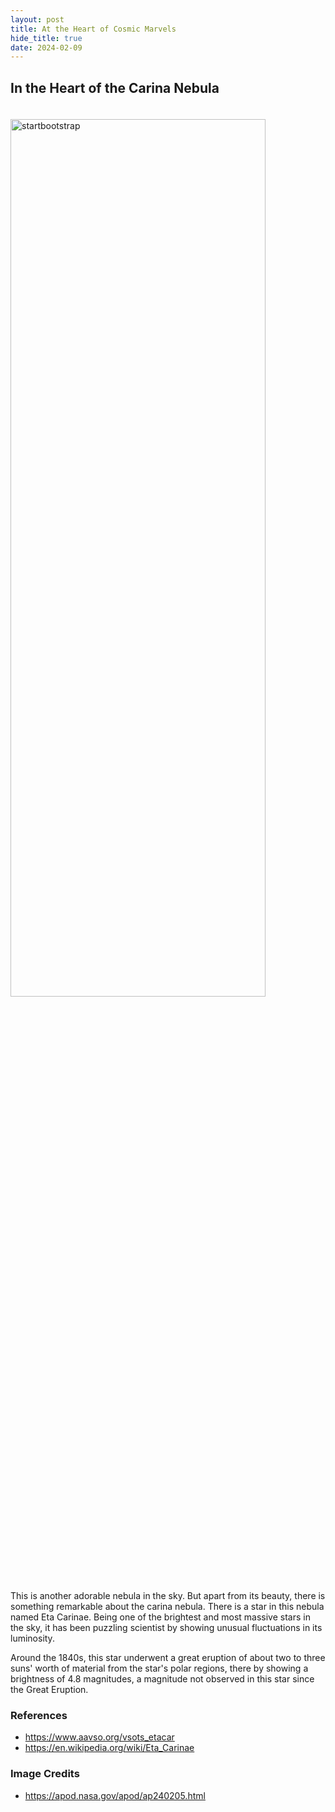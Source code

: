 ```yaml
---
layout: post
title: At the Heart of Cosmic Marvels
hide_title: true
date: 2024-02-09
---
```



## In the Heart of the Carina Nebula

<img src="https://apod.nasa.gov/apod/image/2402/Carina_Taylor_960.jpg" alt="startbootstrap" style="width: 90%; height: 60%; margin-top: 20px;">


This is another adorable nebula in the sky. But apart from its beauty, there is something remarkable about the carina nebula. There is a star in this nebula named Eta Carinae. Being one of the brightest and most massive stars in the sky, it has been puzzling scientist by showing unusual fluctuations in its luminosity.                                                             

Around the 1840s, this star underwent a great eruption of about two to three suns' worth of material from the star's polar regions, there by showing a brightness of 4.8 magnitudes, a magnitude not observed in this star since the Great Eruption.        


### References 

* https://www.aavso.org/vsots_etacar 
* https://en.wikipedia.org/wiki/Eta_Carinae


### Image Credits

* https://apod.nasa.gov/apod/ap240205.html


